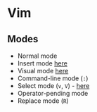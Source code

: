 # Vim

## Modes

- Normal mode
- Insert mode [here](shortcuts.md#insert)
- Visual mode [here](./shortcuts.md#visual-mode)
- Command-line mode (`:`)
- Select mode (`v`, `V`) - [here](./shortcuts.md#visual-mode)
- Operator-pending mode
- Replace mode (`R`)

